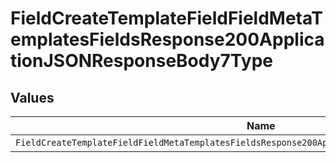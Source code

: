 # FieldCreateTemplateFieldFieldMetaTemplatesFieldsResponse200ApplicationJSONResponseBody7Type


## Values

| Name                                                                                               | Value                                                                                              |
| -------------------------------------------------------------------------------------------------- | -------------------------------------------------------------------------------------------------- |
| `FieldCreateTemplateFieldFieldMetaTemplatesFieldsResponse200ApplicationJSONResponseBody7TypeRadio` | radio                                                                                              |